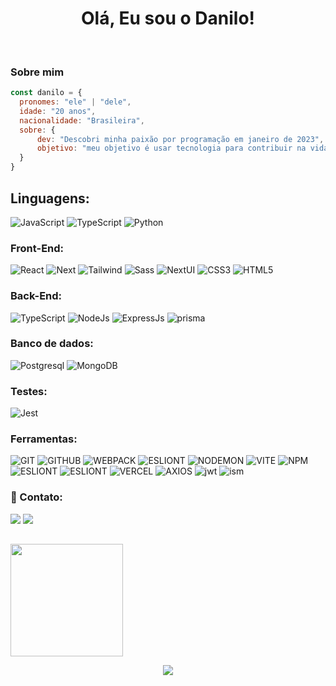   
<h1 align='center'>Olá, Eu sou o Danilo!</h1>
<p align='center'>
</p>
<br />

###  Sobre mim

```javascript
const danilo = {
  pronomes: "ele" | "dele",
  idade: "20 anos",
  nacionalidade: "Brasileira",
  sobre: {
      dev: "Descobri minha paixão por programação em janeiro de 2023",
      objetivo: "meu objetivo é usar tecnologia para contribuir na vida das pessoas da melhor forma"
  }
}
```
## Linguagens:
![JavaScript](https://img.shields.io/badge/javascript-%23323330.svg?style=for-the-badge&logo=javascript&logoColor=%23F7DF1E)
![TypeScript](https://img.shields.io/badge/typescript-%23007ACC.svg?style=for-the-badge&logo=typescript&logoColor=white)
![Python](https://img.shields.io/badge/python-%23007ACC.svg?style=for-the-badge&logo=python&logoColor=yellow)

### Front-End:
![React](https://img.shields.io/badge/react-%2320232a.svg?style=for-the-badge&logo=react&logoColor=%2361DAFB)
![Next](https://img.shields.io/badge/next-%2320232a.svg?style=for-the-badge&logo=next.js)
![Tailwind](https://img.shields.io/badge/tailwind-%2320232a.svg?style=for-the-badge&logo=tailwindcss)
![Sass](https://img.shields.io/badge/sass-%2320232a.svg?style=for-the-badge&logo=sass)
![NextUI](https://img.shields.io/badge/nextui-%2320232a.svg?style=for-the-badge&logo=next%20ui)
![CSS3](https://img.shields.io/badge/css3-%231572B6.svg?style=for-the-badge&logo=css3&logoColor=white)
![HTML5](https://img.shields.io/badge/html5-%23E34F26.svg?style=for-the-badge&logo=html5&logoColor=white)


### Back-End:
![TypeScript](https://img.shields.io/badge/typescript-%23007ACC.svg?style=for-the-badge&logo=typescript&logoColor=white)
![NodeJs](https://img.shields.io/badge/node.js-6DA55F?style=for-the-badge&logo=node.js&logoColor=white)
![ExpressJs](https://img.shields.io/badge/Express.js-000000?style=for-the-badge&logo=express&logoColor=white)
![prisma](https://img.shields.io/badge/prisma-%2320232a.svg?style=for-the-badge&logo=prisma)

### Banco de dados:
![Postgresql](https://img.shields.io/badge/postgresql-%23316192.svg?style=for-the-badge&logo=postgresql&logoColor=white)
![MongoDB](https://img.shields.io/badge/MongoDB-%234ea94b.svg?style=for-the-badge&logo=mongodb&logoColor=white)

### Testes:
![Jest](https://img.shields.io/badge/Jest-C21325?style=for-the-badge&logo=jest&logoColor=white)

### Ferramentas:
![GIT](https://img.shields.io/badge/GIT-E44C30?style=for-the-badge&logo=git&logoColor=white)
![GITHUB](https://img.shields.io/badge/GITHUB-100101?style=for-the-badge&logo=github&logoColor=white)
![WEBPACK](https://camo.githubusercontent.com/c938ca8e10524948531e21087ef468133da306ea76815ef81cadecd4e0d90a2b/68747470733a2f2f696d672e736869656c64732e696f2f62616467652f7765627061636b2d2532333844443646392e7376673f7374796c653d666f722d7468652d6261646765266c6f676f3d7765627061636b266c6f676f436f6c6f723d626c61636b)
![ESLIONT](https://camo.githubusercontent.com/9f4268803442f14ba048f49d8a6ac594465d6a61682f3048fddf18540196d38f/68747470733a2f2f696d672e736869656c64732e696f2f62616467652f45534c696e742d3442333236333f7374796c653d666f722d7468652d6261646765266c6f676f3d65736c696e74266c6f676f436f6c6f723d7768697465)
![NODEMON](https://camo.githubusercontent.com/47c19e619cdc5eeb986d993819ec64b0721716c3b77e880bd6e722acb6ef1f48/68747470733a2f2f696d672e736869656c64732e696f2f62616467652f4e4f44454d4f4e2d2532333332333333302e7376673f7374796c653d666f722d7468652d6261646765266c6f676f3d6e6f64656d6f6e266c6f676f436f6c6f723d25424244454144)
![VITE](https://camo.githubusercontent.com/3a15a92b116b1afb31a0ccaab1eedc0b09251b6f0f5b149ba91d488ae6a47ad3/68747470733a2f2f696d672e736869656c64732e696f2f62616467652f766974652d2532333634364346462e7376673f7374796c653d666f722d7468652d6261646765266c6f676f3d76697465266c6f676f436f6c6f723d7768697465)
![NPM](https://camo.githubusercontent.com/493fd98f1623ad1d4334077fa0187634a45a788899e57154e7ea821c115a1d7e/68747470733a2f2f696d672e736869656c64732e696f2f62616467652f4e504d2d2532334342333833372e7376673f7374796c653d666f722d7468652d6261646765266c6f676f3d6e706d266c6f676f436f6c6f723d7768697465)
![ESLIONT](https://camo.githubusercontent.com/803d9beb394524e7db9f15a41082391dfaf6670fd79c2f546194fd4b86115917/68747470733a2f2f696d672e736869656c64732e696f2f62616467652f67697468756225323070616765732d3132313031333f7374796c653d666f722d7468652d6261646765266c6f676f3d676974687562266c6f676f436f6c6f723d7768697465)
![ESLIONT](https://camo.githubusercontent.com/b9ff564d8c311812747f1aacea54cf703d850756f9179f9eff6899da20a701a2/68747470733a2f2f696d672e736869656c64732e696f2f62616467652f76657263656c2d2532333030303030302e7376673f7374796c653d666f722d7468652d6261646765266c6f676f3d76657263656c266c6f676f436f6c6f723d7768697465)
![VERCEL](https://camo.githubusercontent.com/fb4d7b8ce21a0cdb7e8e12110b17945aaadc68872bcde15244ac81d64c74913e/68747470733a2f2f696d672e736869656c64732e696f2f62616467652f2e454e562d4543443533462e7376673f7374796c653d666f722d7468652d6261646765266c6f676f3d646f74656e76266c6f676f436f6c6f723d626c61636b)
![AXIOS](https://img.shields.io/badge/axios-%2320232a.svg?style=for-the-badge&logo=AXIOS)
![jwt](https://img.shields.io/badge/jwt-%2320232a.svg?style=for-the-badge&logo=jwt)
![ism](https://img.shields.io/badge/insomnia-%2320232a.svg?style=for-the-badge&logo=jwt)

### 📩 Contato:

<p>
 <a href="https://www.linkedin.com/in/daniloramosbr/" target="_blank"><img src="https://img.shields.io/badge/-LinkedIn-%230077B5?style=for-the-badge&logo=linkedin&logoColor=white" target="_blank"></a>
 <a href="mailto:daniloramoscr1905@gmail.com"><img src="https://img.shields.io/badge/Gmail-D14836?style=for-the-badge&logo=gmail&logoColor=white" target="blank"></ a>
</p>

 ## 
<div style="display:flex" align="center">
  <a href="https://github.com/daniloramosbr">
    <img height="180em" src="https://github-readme-stats-sigma-five.vercel.app/api/top-langs/?username=daniloramosbr&layout=compact&langs_count=7&theme=nightowl"/>
</div>
   </div>
 <p align="center">
  <img src="https://readme-typing-svg.herokuapp.com?color=316192&lines=%F0%9F%91%A8%F0%9F%8F%BB%E2%80%8D%F0%9F%92%BB+Tchau,+tenha+um+bom+dia!+;">
</p>
